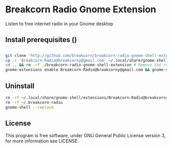 # Breakcorn Radio Gnome Extension

Listen to free internet radio in your Gnome desktop

## Install prerequisites ()

## 

```bash
git clone 'http://github.com/breakcorn/breakcorn-radio-gnome-shell-extension' && cd ./breakcorn-radio-gnome-shell-extension # Clone the repository and change the directory
cp -r 'Breakcorn-Radio@breakcorny@gmail.com' ~/.local/share/gnome-shell/extensions/ # Copy the extension to the user directory
cd .. && rm -rf ./breakcorn-radio-gnome-shell-extension # Remove the repository (optianally)
gnome-extensions enable Breakcorn-Radio@breakcorny@gmail.com && gnome-shell --replace # Or restart gnome-shell by pressing Alt+F2 then type r and press enter then enable it in gnome-tweak-tools.
```

## Uninstall

```bash
rm -rf ~/.local/share/gnome-shell/extensions/Breakcorn-Radio@breakcorny@gmail.com
rm -rf ~/.breakcorn-radio
gnome-shell --replace
```

## License

This program is free software, under GNU General Public License version 3, for more information see LICENSE.
